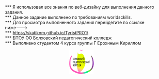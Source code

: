 
*** Я использовал все знания по веб-дизайну для выполнения данного задания.<br>
*** Данное задание выполнено по требованиям worldsckills.<br>
*** Для просмотра выполненного задания перейдетите по ссылке ниже---><br>
*** https://skatiknm.github.io/TyristPRO1/ <br>
*** БПОУ ОО Болховский педагогический колледж <br> 
*** Выполнено студентом 4 курса группы Г Ерохиным Кириллом <br>
<div align="center">
<a href="http://bpk-prof.obr57.ru">
<img src="media/image/logo1.png" alt="Logo" width="80" height="80">
</a>
</div>
